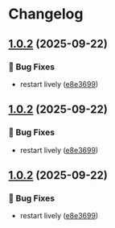 # Changelog

## [1.0.2](https://github.com/Fred-Vatin/smart-random-wallpaper/compare/1.0.1...v1.0.2) (2025-09-22)


### 🐞 Bug Fixes

* restart lively ([e8e3699](https://github.com/Fred-Vatin/smart-random-wallpaper/commit/e8e3699d4bfe17d11b7ce1e61023587bfa857049))

## [1.0.2](https://github.com/Fred-Vatin/smart-random-wallpaper/compare/1.0.1...v1.0.2) (2025-09-22)


### 🐞 Bug Fixes

* restart lively ([e8e3699](https://github.com/Fred-Vatin/smart-random-wallpaper/commit/e8e3699d4bfe17d11b7ce1e61023587bfa857049))

## [1.0.2](https://github.com/Fred-Vatin/smart-random-wallpaper/compare/1.0.1...v1.0.2) (2025-09-22)


### 🐞 Bug Fixes

* restart lively ([e8e3699](https://github.com/Fred-Vatin/smart-random-wallpaper/commit/e8e3699d4bfe17d11b7ce1e61023587bfa857049))
